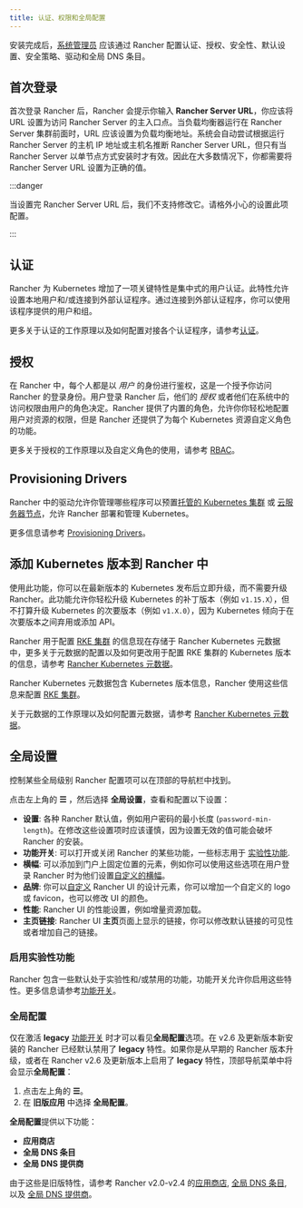 ```yaml
---
title: 认证、权限和全局配置
---
```


<head>
  <link rel="canonical" href="https://ranchermanager.docs.rancher.com/zh/how-to-guides/new-user-guides/authentication-permissions-and-global-configuration"/>
</head>

安装完成后，[系统管理员](manage-role-based-access-control-rbac/global-permissions.md) 应该通过 Rancher 配置认证、授权、安全性、默认设置、安全策略、驱动和全局 DNS 条目。

## 首次登录

首次登录 Rancher 后，Rancher 会提示你输入 **Rancher Server URL**，你应该将 URL 设置为访问 Rancher Server 的主入口点。当负载均衡器运行在 Rancher Server 集群前面时，URL 应该设置为负载均衡地址。系统会自动尝试根据运行 Rancher Server 的主机 IP 地址或主机名推断 Rancher Server URL，但只有当 Rancher Server 以单节点方式安装时才有效。因此在大多数情况下，你都需要将 Rancher Server URL 设置为正确的值。

:::danger

当设置完 Rancher Server URL 后，我们不支持修改它。请格外小心的设置此项配置。

:::

## 认证

Rancher 为 Kubernetes 增加了一项关键特性是集中式的用户认证。此特性允许设置本地用户和/或连接到外部认证程序。通过连接到外部认证程序，你可以使用该程序提供的用户和组。

更多关于认证的工作原理以及如何配置对接各个认证程序，请参考[认证](authentication-config/authentication-config.md)。

## 授权

在 Rancher 中，每个人都是以 _用户_ 的身份进行鉴权，这是一个授予你访问 Rancher 的登录身份。用户登录 Rancher 后，他们的 _授权_ 或者他们在系统中的访问权限由用户的角色决定。Rancher 提供了内置的角色，允许你你轻松地配置用户对资源的权限，但是 Rancher 还提供了为每个 Kubernetes 资源自定义角色的功能。

更多关于授权的工作原理以及自定义角色的使用，请参考 [RBAC](manage-role-based-access-control-rbac/manage-role-based-access-control-rbac.md)。
## Provisioning Drivers

Rancher 中的驱动允许你管理哪些程序可以预置[托管的 Kubernetes 集群](../kubernetes-clusters-in-rancher-setup/set-up-clusters-from-hosted-kubernetes-providers/set-up-clusters-from-hosted-kubernetes-providers.md) 或 [云服务器节点](../launch-kubernetes-with-rancher/use-new-nodes-in-an-infra-provider/use-new-nodes-in-an-infra-provider.md)，允许 Rancher 部署和管理 Kubernetes。

更多信息请参考 [Provisioning Drivers](about-provisioning-drivers/about-provisioning-drivers.md)。

## 添加 Kubernetes 版本到 Rancher 中

使用此功能，你可以在最新版本的 Kubernetes 发布后立即升级，而不需要升级 Rancher。此功能允许你轻松升级 Kubernetes 的补丁版本（例如 `v1.15.X`），但不打算升级 Kubernetes 的次要版本（例如 `v1.X.0`），因为 Kubernetes 倾向于在次要版本之间弃用或添加 API。

Rancher 用于配置 [RKE 集群](../launch-kubernetes-with-rancher/launch-kubernetes-with-rancher.md) 的信息现在存储于 Rancher Kubernetes 元数据中，更多关于元数据的配置以及如何更改用于配置 RKE 集群的 Kubernetes 版本的信息，请参考 [Rancher Kubernetes 元数据](../../../getting-started/installation-and-upgrade/upgrade-kubernetes-without-upgrading-rancher.md)。

Rancher Kubernetes 元数据包含 Kubernetes 版本信息，Rancher 使用这些信息来配置 [RKE 集群](../launch-kubernetes-with-rancher/launch-kubernetes-with-rancher.md)。

关于元数据的工作原理以及如何配置元数据，请参考 [Rancher Kubernetes 元数据](../../../getting-started/installation-and-upgrade/upgrade-kubernetes-without-upgrading-rancher.md)。

## 全局设置

控制某些全局级别 Rancher 配置项可以在顶部的导航栏中找到。

点击左上角的 **☰** ，然后选择 **全局设置**，查看和配置以下设置：

- **设置**: 各种 Rancher 默认值，例如用户密码的最小长度 (`password-min-length`)。在修改这些设置项时应该谨慎，因为设置无效的值可能会破坏 Rancher 的安装。
- **功能开关**: 可以打开或关闭 Rancher 的某些功能，一些标志用于 [实验性功能](#启用实验性功能).
- **横幅**: 可以添加到门户上固定位置的元素，例如你可以使用这些选项在用户登录 Rancher 时为他们设置[自定义的横幅](custom-branding.md#固定横幅)。
- **品牌**: 你可以[自定义](custom-branding.md) Rancher UI 的设计元素，你可以增加一个自定义的 logo 或 favicon，也可以修改 UI 的颜色。
- **性能**: Rancher UI 的性能设置，例如增量资源加载。
- **主页链接**: Rancher UI **主页**页面上显示的链接，你可以修改默认链接的可见性或者增加自己的链接。

### 启用实验性功能

Rancher 包含一些默认处于实验性和/或禁用的功能，功能开关允许你启用这些特性。更多信息请参考[功能开关](../../advanced-user-guides/enable-experimental-features/enable-experimental-features.md)。

### 全局配置

仅在激活 **legacy** [功能开关](../../advanced-user-guides/enable-experimental-features/enable-experimental-features.md) 时才可以看见**全局配置**选项。在 v2.6 及更新版本新安装的 Rancher 已经默认禁用了 **legacy** 特性。如果你是从早期的 Rancher 版本升级，或者在 Rancher v2.6 及更新版本上启用了 **legacy** 特性，顶部导航菜单中将会显示**全局配置**：

1. 点击左上角的 **☰**。
1. 在 **旧版应用** 中选择 **全局配置**。

**全局配置**提供以下功能：

- **应用商店**
- **全局 DNS 条目**
- **全局 DNS 提供商**

由于这些是旧版特性，请参考 Rancher v2.0-v2.4 的[应用商店](https://github.com/rancher/rancher-docs/tree/main/archived_docs/en/version-2.0-2.4/how-to-guides/new-user-guides/helm-charts-in-rancher/helm-charts-in-rancher.md), [全局 DNS 条目](https://github.com/rancher/rancher-docs/tree/main/archived_docs/en/version-2.0-2.4/how-to-guides/new-user-guides/helm-charts-in-rancher/globaldns.md#adding-a-global-dns-entry), 以及 [全局 DNS 提供商](https://github.com/rancher/rancher-docs/tree/main/archived_docs/en/version-2.0-2.4/how-to-guides/new-user-guides/helm-charts-in-rancher/globaldns.md#editing-a-global-dns-provider)。
